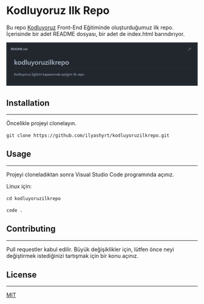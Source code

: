 # **Kodluyoruz Ilk Repo**
Bu repo [Kodluyoruz](https://www.kodluyoruz.org/) Front-End Eğitiminde oluşturduğumuz ilk repo. İçerisinde bir adet README dosyası, bir adet de index.html barındırıyor.

![](https://github.com/ilyashyrt/kodluyoruzilkrepo/blob/main/images/kodluyoruz.png)

## **Installation**
-----
Öncelikle projeyi clonelayın.

`git clone https://github.com/ilyashyrt/kodluyoruzilkrepo.git`

## **Usage**
-------

Projeyi cloneladıktan sonra Visual Studio Code programında açınız.

Linux için:

`cd kodluyoruzilkrepo`

`code .`

## **Contributing**
------

Pull requestler kabul edilir. Büyük değişiklikler için, lütfen önce neyi değiştirmek istediğinizi tartışmak için bir konu açınız.

## **License**
-----

[MIT](https://choosealicense.com/licenses/mit/)


